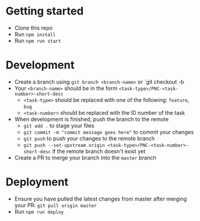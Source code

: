 # Getting started
- Clone this repo
- Run `npm install`
- Run `npm run start`

# Development
- Create a branch using `git branch <branch-name>` or `git checkout -b <branch-name> 
- Your `<branch-name>` should be in the form `<task-type>/PNC-<task-number>-short-desc`
    - `<task-type>` should be replaced with one of the following: `feature`, `bug`
    - `<task-number>` should be replaced with the ID number of the task
- When development is finished, push the branch to the remote
    - `git add .` to stage your files
    - `git commit -m "commit message goes here"` to commit your changes
    - `git push` to push your changes to the remote branch
    - `git push --set-upstream origin <task-type>/PNC-<task-number>-short-desc` if the remote branch doesn't exist yet
- Create a PR to merge your branch into the `master` branch

# Deployment
- Ensure you have pulled the latest changes from master after merging your PR: `git pull origin master`
- Run `npm run deploy`
